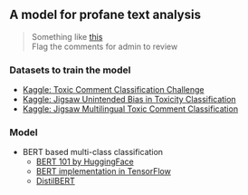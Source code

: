 ## **A model for profane text analysis**
> Something like [this](https://huggingface.co/unitary/toxic-bert)\
> Flag the comments for admin to review

### **Datasets to train the model**
- [Kaggle: Toxic Comment Classification Challenge](https://www.kaggle.com/competitions/jigsaw-toxic-comment-classification-challenge/data)
- [Kaggle: Jigsaw Unintended Bias in Toxicity Classification](https://www.kaggle.com/competitions/jigsaw-unintended-bias-in-toxicity-classification/data)
- [Kaggle: Jigsaw Multilingual Toxic Comment Classification](https://www.kaggle.com/competitions/jigsaw-multilingual-toxic-comment-classification/data)

### **Model**
- BERT based multi-class classification
  - [BERT 101 by HuggingFace](https://huggingface.co/blog/bert-101)
  - [BERT implementation in TensorFlow](https://github.com/google-research/bert)
  - [DistilBERT](https://huggingface.co/docs/transformers/model_doc/distilbert)
